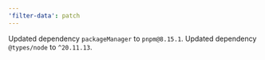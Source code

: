 ```yaml
---
'filter-data': patch
---
```


Updated dependency `packageManager` to `pnpm@8.15.1`.
Updated dependency `@types/node` to `^20.11.13`.
